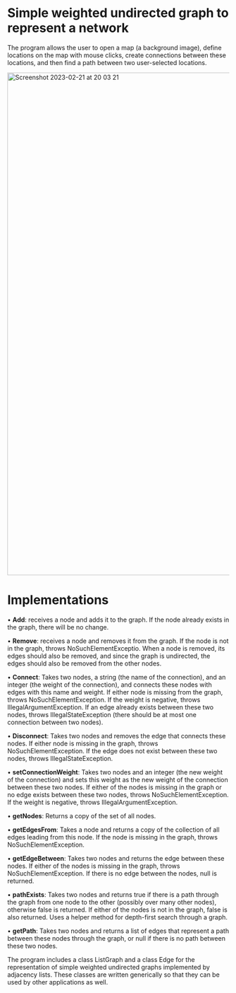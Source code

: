 # Simple weighted undirected graph to represent a network

The program allows the user to open a map (a background image), define locations on the map with mouse clicks, create connections between these locations, and then find a path between two user-selected locations. 

<img width="1137" alt="Screenshot 2023-02-21 at 20 03 21" src="https://user-images.githubusercontent.com/29358769/220435806-d74a922e-dd1d-4877-95f0-54c507664020.png">

# Implementations

• <b>Add</b>: receives a node and adds it to the graph. If the node already exists in the graph, there will be no change.

• <b>Remove</b>: receives a node and removes it from the graph. If the node is not in the graph, throws NoSuchElementExceptio. When a node is removed, its edges should also be removed, and since the graph is undirected, the edges should also be removed from the other nodes.

• <b>Connect</b>: Takes two nodes, a string (the name of the connection), and an integer (the weight of the connection), and connects these nodes with edges with this name and weight. If either node is missing from the graph, throws NoSuchElementException. If the weight is negative, throws IllegalArgumentException. If an edge already exists between these two nodes, throws IllegalStateException (there should be at most one connection between two nodes).

• <b>Disconnect</b>: Takes two nodes and removes the edge that connects these nodes. If either node is missing in the graph, throws NoSuchElementException. If the edge does not exist between these two nodes, throws IllegalStateException.

• <b>setConnectionWeight</b>: Takes two nodes and an integer (the new weight of the connection) and sets this weight as the new weight of the connection between these two nodes. If either of the nodes is missing in the graph or no edge exists between these two nodes, throws NoSuchElementException. If the weight is negative, throws IllegalArgumentException.

• <b>getNodes</b>: Returns a copy of the set of all nodes.

• <b>getEdgesFrom</b>: Takes a node and returns a copy of the collection of all edges leading from this node. If the node is missing in the graph, throws NoSuchElementException.

• <b>getEdgeBetween</b>: Takes two nodes and returns the edge between these nodes. If either of the nodes is missing in the graph, throws NoSuchElementException. If there is no edge between the nodes, null is returned.

• <b>pathExists</b>: Takes two nodes and returns true if there is a path through the graph from one node to the other (possibly over many other nodes), otherwise false is returned. If either of the nodes is not in the graph, false is also returned. Uses a helper method for depth-first search through a graph.

• <b>getPath</b>: Takes two nodes and returns a list of edges that represent a path between these nodes through the graph, or null if there is no path between these two nodes.

The program includes a class ListGraph and a class Edge for the representation of simple weighted undirected graphs implemented by adjacency lists. These classes are written generically so that they can be used by other applications as well.
